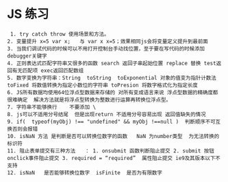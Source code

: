 # JS 练习
     1. try catch throw 使用场景和方法。
    2. 变量提升 x=5 var x;   与 var x x=5；效果相同js会将变量定义提升到最前面
    3. 当我们调试代码的时候可以不用打开控制台手动找位置，至于要在写代码的时候添加debugger关键字
    4. 正则表达式匹配字符串又很多的函数 search 返回子串起始位置 replace 替换 test返回有无匹配项 exec返回匹配数组
    5. 数字变换为字符串：String  toString  toExponential 对象的值变为指针计数法 toFixed 将数值转换为指定小数位的字符串 toPresion 将数字格式化为指定长度
    6. JS所有数据均使用64位浮点型数据来存储的 对所有变成语言来说 浮点型数据的精确度都很难确定  解决方法就是将浮点型转换为整数进行运算再转换位浮点型。
    7. 字符串不能够换行    不要添加 \
    8. js可以不适用分号结尾  但是出现return 不适用分号容易出现 返回值缺失的情况
    9. if(  typeof(myObj) !== "undefined" && myObj !==null )  判断顺序不可互换否则会报错
    10. isNaN 方法 是判断是否可以转换位数字的函数   NaN 为number类型  为无法转换的标识符 
    11. 阻止表单提交有三种方法   ： 1. onsubmit 函数判断阻止提交 2. submit 按钮 onclick事件阻止提交 3. required = “required”  属性阻止提交 ie9及其版本以下不支持
    12. isNaN   是否能够转换位数字  isFinite  是否为有限数字